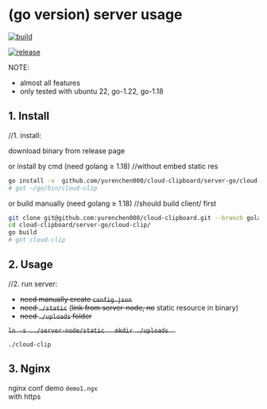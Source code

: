 (go version) server usage
=========================


[![build](https://github.com/yurenchen000/cloud-clipboard/actions/workflows/release.yml/badge.svg)](https://github.com/yurenchen000/cloud-clipboard/releases)

<!-- not work
[![go-report](https://goreportcard.com/badge/github.com/yurenchen000/cloud-clipboard)](https://goreportcard.com/report/github.com/yurenchen000/cloud-clipboard)
-->

[![release](https://img.shields.io/github/v/release/yurenchen000/cloud-clipboard)](https://github.com/yurenchen000/cloud-clipboard/releases)


NOTE: 
 - almost all features
 - only tested with ubuntu 22, go-1.22, go-1.18

## 1. Install
//1. install:  

download binary from release page  

or install by cmd (need golang ≥ 1.18)
//without embed static res
```bash
go install -v  github.com/yurenchen000/cloud-clipboard/server-go/cloud-clip@golang
# got ~/go/bin/cloud-clip
```

or build manually (need golang ≥ 1.18)
//should build client/ first
```bash
git clone git@github.com:yurenchen000/cloud-clipboard.git --branch golang
cd cloud-clipboard/server-go/cloud-clip/
go build
# got cloud-clip
```

## 2. Usage

//2. run server:  
- ~~need manually create `config.json`~~  
- ~~need `./static`~~ (~~link from server-node, no~~ static resource in binary)  
- ~~need `./uploads` folder~~ 

<del>`
ln -s ../server-node/static  
mkdir ./uploads  
`</del>

```
./cloud-clip
```

## 3. Nginx

nginx conf demo `demo1.ngx`  
with https

